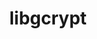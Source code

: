 ---
title: "libgcrypt"
layout: cache
categories: [package, develop-2024-11-10]
meta: {"versions": ["1.11.0"], "compilers": ["gcc@=11.4.0", "gcc@=7.3.1", "gcc@=7.5.0", "gcc@=9.4.0", "oneapi@=2024.2.1"], "oss": ["amzn2", "ubuntu18.04", "ubuntu20.04", "ubuntu22.04"], "platforms": ["linux"], "targets": ["aarch64", "neoverse_n1", "neoverse_v1", "neoverse_v2", "ppc64le", "x86_64_v3"], "stacks": ["aws-isc", "aws-isc-aarch64", "e4s", "e4s-neoverse-v2", "e4s-neoverse_v1", "e4s-oneapi", "e4s-power", "radiuss", "root", "tutorial"], "num_specs": 9, "num_specs_by_stack": {"aws-isc-aarch64": 2, "root": 9, "aws-isc": 1, "radiuss": 1, "e4s-power": 1, "e4s-neoverse_v1": 1, "e4s-neoverse-v2": 1, "tutorial": 1, "e4s": 1, "e4s-oneapi": 1}}
spec_details: [{"hash": "5baz4qpsl7zeh6h2tggu7pplxnifbdpt", "compiler": "gcc@=7.3.1", "versions": ["1.11.0"], "os": "amzn2", "platform": "linux", "target": "aarch64", "variants": ["build_system=autotools", "patches=4e308ba"], "stacks": ["aws-isc-aarch64", "root"], "size": "-", "tarball": "https://binaries.spack.io/develop-2024-11-10/build_cache/linux-amzn2-aarch64/gcc-7.3.1/libgcrypt-1.11.0/linux-amzn2-aarch64-gcc-7.3.1-libgcrypt-1.11.0-5baz4qpsl7zeh6h2tggu7pplxnifbdpt.spack"}, {"hash": "ztqn3tfssnd2ne7ps7cjth64xu7lkosc", "compiler": "gcc@=7.3.1", "versions": ["1.11.0"], "os": "amzn2", "platform": "linux", "target": "neoverse_n1", "variants": ["build_system=autotools", "patches=4e308ba"], "stacks": ["aws-isc-aarch64", "root"], "size": "-", "tarball": "https://binaries.spack.io/develop-2024-11-10/build_cache/linux-amzn2-neoverse_n1/gcc-7.3.1/libgcrypt-1.11.0/linux-amzn2-neoverse_n1-gcc-7.3.1-libgcrypt-1.11.0-ztqn3tfssnd2ne7ps7cjth64xu7lkosc.spack"}, {"hash": "x2zszesr4s36gnrsblflp26lmt3nf4q4", "compiler": "gcc@=7.3.1", "versions": ["1.11.0"], "os": "amzn2", "platform": "linux", "target": "x86_64_v3", "variants": ["build_system=autotools", "patches=4e308ba"], "stacks": ["root", "aws-isc"], "size": "-", "tarball": "https://binaries.spack.io/develop-2024-11-10/build_cache/linux-amzn2-x86_64_v3/gcc-7.3.1/libgcrypt-1.11.0/linux-amzn2-x86_64_v3-gcc-7.3.1-libgcrypt-1.11.0-x2zszesr4s36gnrsblflp26lmt3nf4q4.spack"}, {"hash": "vlnxn3bkaioc6cz6tvkng4abjlpgjleg", "compiler": "gcc@=7.5.0", "versions": ["1.11.0"], "os": "ubuntu18.04", "platform": "linux", "target": "x86_64_v3", "variants": ["build_system=autotools", "patches=4e308ba"], "stacks": ["radiuss", "root"], "size": "-", "tarball": "https://binaries.spack.io/develop-2024-11-10/build_cache/linux-ubuntu18.04-x86_64_v3/gcc-7.5.0/libgcrypt-1.11.0/linux-ubuntu18.04-x86_64_v3-gcc-7.5.0-libgcrypt-1.11.0-vlnxn3bkaioc6cz6tvkng4abjlpgjleg.spack"}, {"hash": "3ph32xakuzdpmxil4b3scslrvsumab2n", "compiler": "gcc@=9.4.0", "versions": ["1.11.0"], "os": "ubuntu20.04", "platform": "linux", "target": "ppc64le", "variants": ["build_system=autotools", "patches=4e308ba"], "stacks": ["e4s-power", "root"], "size": "-", "tarball": "https://binaries.spack.io/develop-2024-11-10/build_cache/linux-ubuntu20.04-ppc64le/gcc-9.4.0/libgcrypt-1.11.0/linux-ubuntu20.04-ppc64le-gcc-9.4.0-libgcrypt-1.11.0-3ph32xakuzdpmxil4b3scslrvsumab2n.spack"}, {"hash": "2sq6bwsjseeq5kj3zari5aprydiajscm", "compiler": "gcc@=11.4.0", "versions": ["1.11.0"], "os": "ubuntu22.04", "platform": "linux", "target": "neoverse_v1", "variants": ["build_system=autotools", "patches=4e308ba"], "stacks": ["root", "e4s-neoverse_v1"], "size": "-", "tarball": "https://binaries.spack.io/develop-2024-11-10/build_cache/linux-ubuntu22.04-neoverse_v1/gcc-11.4.0/libgcrypt-1.11.0/linux-ubuntu22.04-neoverse_v1-gcc-11.4.0-libgcrypt-1.11.0-2sq6bwsjseeq5kj3zari5aprydiajscm.spack"}, {"hash": "3drwhvwqt4lp5suhpvzikjdwwf6ow5af", "compiler": "gcc@=11.4.0", "versions": ["1.11.0"], "os": "ubuntu22.04", "platform": "linux", "target": "neoverse_v2", "variants": ["build_system=autotools", "patches=4e308ba"], "stacks": ["root", "e4s-neoverse-v2"], "size": "-", "tarball": "https://binaries.spack.io/develop-2024-11-10/build_cache/linux-ubuntu22.04-neoverse_v2/gcc-11.4.0/libgcrypt-1.11.0/linux-ubuntu22.04-neoverse_v2-gcc-11.4.0-libgcrypt-1.11.0-3drwhvwqt4lp5suhpvzikjdwwf6ow5af.spack"}, {"hash": "tau3vgrmq6nomkchestprkfzjhju3nsu", "compiler": "gcc@=11.4.0", "versions": ["1.11.0"], "os": "ubuntu22.04", "platform": "linux", "target": "x86_64_v3", "variants": ["build_system=autotools", "patches=4e308ba"], "stacks": ["root", "tutorial", "e4s"], "size": "-", "tarball": "https://binaries.spack.io/develop-2024-11-10/build_cache/linux-ubuntu22.04-x86_64_v3/gcc-11.4.0/libgcrypt-1.11.0/linux-ubuntu22.04-x86_64_v3-gcc-11.4.0-libgcrypt-1.11.0-tau3vgrmq6nomkchestprkfzjhju3nsu.spack"}, {"hash": "asaxuyetv23dh5z2y4tt5ppw4codthlh", "compiler": "oneapi@=2024.2.1", "versions": ["1.11.0"], "os": "ubuntu22.04", "platform": "linux", "target": "x86_64_v3", "variants": ["build_system=autotools", "patches=4e308ba"], "stacks": ["root", "e4s-oneapi"], "size": "-", "tarball": "https://binaries.spack.io/develop-2024-11-10/build_cache/linux-ubuntu22.04-x86_64_v3/oneapi-2024.2.1/libgcrypt-1.11.0/linux-ubuntu22.04-x86_64_v3-oneapi-2024.2.1-libgcrypt-1.11.0-asaxuyetv23dh5z2y4tt5ppw4codthlh.spack"}]
---
